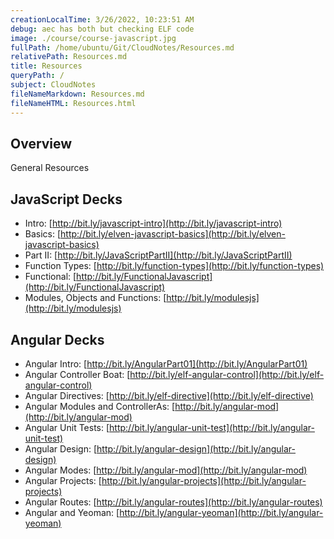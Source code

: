 ```yaml
---
creationLocalTime: 3/26/2022, 10:23:51 AM
debug: aec has both but checking ELF code
image: ./course/course-javascript.jpg
fullPath: /home/ubuntu/Git/CloudNotes/Resources.md
relativePath: Resources.md
title: Resources
queryPath: /
subject: CloudNotes
fileNameMarkdown: Resources.md
fileNameHTML: Resources.html
---
```



<!-- toc -->
<!-- tocstop -->

## Overview

General Resources

## JavaScript Decks

- Intro: [http://bit.ly/javascript-intro](http://bit.ly/javascript-intro)
- Basics: [http://bit.ly/elven-javascript-basics](http://bit.ly/elven-javascript-basics)
- Part II: [http://bit.ly/JavaScriptPartII](http://bit.ly/JavaScriptPartII)
- Function Types: [http://bit.ly/function-types](http://bit.ly/function-types)
- Functional: [http://bit.ly/FunctionalJavascript](http://bit.ly/FunctionalJavascript)
- Modules, Objects and Functions: [http://bit.ly/modulesjs](http://bit.ly/modulesjs)

## Angular Decks

*   Angular Intro: [http://bit.ly/AngularPart01](http://bit.ly/AngularPart01)
*   Angular Controller Boat: [http://bit.ly/elf-angular-control](http://bit.ly/elf-angular-control)
*   Angular Directives: [http://bit.ly/elf-directive](http://bit.ly/elf-directive)
*   Angular Modules and ControllerAs: [http://bit.ly/angular-mod](http://bit.ly/angular-mod)
*   Angular Unit Tests: [http://bit.ly/angular-unit-test](http://bit.ly/angular-unit-test)
*   Angular Design: [http://bit.ly/angular-design](http://bit.ly/angular-design)
*   Angular Modes: [http://bit.ly/angular-mod](http://bit.ly/angular-mod)
*   Angular Projects: [http://bit.ly/angular-projects](http://bit.ly/angular-projects)
*   Angular Routes: [http://bit.ly/angular-routes](http://bit.ly/angular-routes)
*   Angular and Yeoman: [http://bit.ly/angular-yeoman](http://bit.ly/angular-yeoman)
